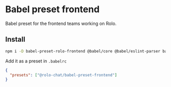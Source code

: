 # Babel preset frontend

Babel preset for the frontend teams working on Rolo.

## Install

```bash
npm i -D babel-preset-rolo-frontend @babel/core @babel/eslint-parser babel-jest babel-loader
```

Add it as a preset in `.babelrc`

```json
{
  "presets": ["@rolo-chat/babel-preset-frontend"]
}
```
